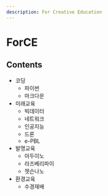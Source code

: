 ```yaml
---
description: For Creative Education
---
```


# ForCE

## Contents

* 코딩
  * 파이썬
  * 마크다운
* 미래교육
  * 빅데이터
  * 네트워크
  * 인공지능
  * 드론
  * e-PBL
* 발명교육
  * 아두이노
  * 라즈베리파이
  * 젯슨나노
* 환경교육
  * 수경재배

